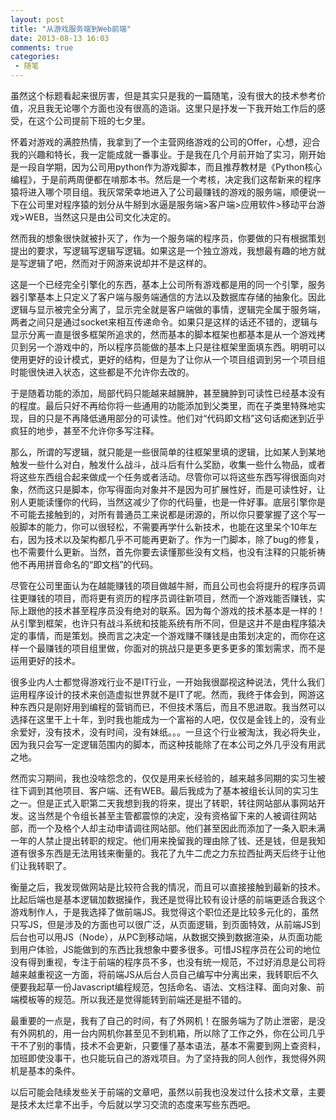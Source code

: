 ```yaml
---
layout: post
title: "从游戏服务端到Web前端"
date: 2013-08-13 16:03
comments: true
categories:
 - 随笔
---
```


虽然这个标题看起来很厉害，但是其实只是我的一篇随笔，没有很大的技术参考价值，况且我无论哪个方面也没有很高的造诣。这里只是抒发一下我开始工作后的感受，在这个公司提前下班的七夕里。

怀着对游戏的满腔热情，我拿到了一个主营网络游戏的公司的Offer，心想，迎合我的兴趣和特长，我一定能成就一番事业。于是我在几个月前开始了实习，刚开始是一段自学期，因为公司用python作为游戏脚本，而且推荐教材是《Python核心编程》，于是前两周便都在啃那本书。然后是一个考核，决定我们这帮新来的程序猿将进入哪个项目组。我灰常荣幸地进入了公司最赚钱的游戏的服务端，顺便说一下在公司里对程序猿的划分从牛掰到水逼是服务端>客户端>应用软件>移动平台游戏>WEB，当然这只是由公司文化决定的。

<!--more-->

然而我的想象很快就被扑灭了，作为一个服务端的程序员，你要做的只有根据策划提出的要求，写逻辑写逻辑写逻辑。如果这是一个独立游戏，我想最有趣的地方就是写逻辑了吧，然而对于网游来说却并不是这样的。

这是一个已经完全引擎化的东西，基本上公司所有游戏都是用的同一个引擎，服务器引擎基本上只定义了客户端与服务端通信的方法以及数据库存储的抽象化。因此逻辑与显示被完全分离了，显示完全就是客户端做的事情，逻辑完全属于服务端，两者之间只是通过socket来相互传递命令。如果只是这样的话还不错的，逻辑与显示分离一直是很多框架所追求的，然而基本的脚本框架也都基本是从一个游戏拷贝到另一个游戏中的，所以程序员能做的基本上只是往框架里面填东西。明明可以使用更好的设计模式，更好的结构，但是为了让你从一个项目组调到另一个项目组时能很快进入状态，这些都是不允许你去改的。

于是随着功能的添加，局部代码只能越来越臃肿，甚至臃肿到可读性已经基本没有的程度。最后只好不再给你将一些通用的功能添加到父类里，而在子类里特殊地实现，目的只是不再降低通用部分的可读性。他们对“代码即文档”这句话痴迷到近乎疯狂的地步，甚至不允许你多写注释。

那么，所谓的写逻辑，就只能是一些很简单的往框架里填的逻辑，比如某人到某地触发一些什么对白，触发什么战斗，战斗后有什么奖励，收集一些什么物品，或者将这些东西组合起来做成一个任务或者活动。尽管你可以将这些东西写得很面向对象，然而这只是脚本，你写得面向对象并不是因为可扩展性好，而是可读性好，让别人更能读懂你的代码，当然这减少了你的代码量，也是一件好事。底层引擎你是不可能去接触到的，对所有普通员工来说都是闭源的，所以你只要掌握了这个写一般脚本的能力，你可以很轻松，不需要再学什么新技术，也能在这里呆个10年左右，因为技术以及架构都几乎不可能再更新了。作为一门脚本，除了bug的修复，也不需要什么更新。当然，首先你要去读懂那些没有文档，也没有注释的只能祈祷他不再用拼音命名的“即文档”的代码。

尽管在公司里面认为在越能赚钱的项目做越牛掰，而且公司也会将提升的程序员调往更赚钱的项目，而将更有资历的程序员调往新项目，然而一个游戏能否赚钱，实际上跟他的技术甚至程序员没有绝对的联系。因为每个游戏的技术基本是一样的！从引擎到框架，也许只有战斗系统和技能系统有所不同，但是这并不是由程序猿决定的事情，而是策划。换而言之决定一个游戏赚不赚钱是由策划决定的，而你在这样一个最赚钱的项目组里做，你面对的挑战只是更多更多更多的策划需求，而不是运用更好的技术。

很多业内人士都觉得游戏行业不是IT行业，一开始我很鄙视这种说法，凭什么我们运用程序设计的技术来创造虚拟世界就不是IT了呢。然而，我终于体会到，网游这种东西只是刚好用到编程的营销而已，不但技术落后，而且不思进取。我当然可以选择在这里干上十年，到时我也能成为一个富裕的人吧，仅仅是金钱上的，没有业余爱好，没有技术，没有时间，没有妹纸。。。一旦这个行业被淘汰，我必将失业，因为我只会写一定逻辑范围内的脚本，而这种技能除了在本公司之外几乎没有用武之地。

然而实习期间，我也没啥怨念的，仅仅是用来长经验的，越来越多同期的实习生被往下调到其他项目、客户端、还有WEB。最后我成为了基本被组长认同的实习生之一。但是正式入职第二天我想到我的将来，提出了转职，转往网站部从事网站开发。这当然是个令组长甚至主管都震惊的决定，没有资格留下来的人被调往网站部，而一个及格个人却主动申请调往网站部。他们甚至因此而添加了一条入职未满一年的人禁止提出转职的规定。他们用来挽留我的理由除了钱、还是钱，但是我知道有很多东西是无法用钱来衡量的。我花了九牛二虎之力东拉西扯两天后终于让他们让我转职了。

衡量之后，我发现做网站是比较符合我的情况，而且可以直接接触到最新的技术。比起后端也是基本逻辑加数据操作，我还是觉得比较有设计感的前端更适合我这个游戏制作人，于是我选择了做前端JS。我觉得这个职位还是比较多元化的，虽然只写JS，但是涉及的方面也可以很广泛，从页面逻辑，到页面特效，从前端JS到后台也可以用JS（Node），从PC到移动端，从数据交换到数据渲染，从页面功能到用户体验，JS能做到的东西比我想象中要多很多。可惜JS程序员在公司的地位没有得到重视，专注于前端的程序员不多，也没有统一规范，不过好消息是公司将越来越重视这一方面，将前端JS从后台人员自己编写中分离出来，我转职后不久便要我起草一份Javascript编程规范，包括命名、语法、文档注释、面向对象、前端模板等的规范。所以我还是觉得能转到前端还是挺不错的。

最重要的一点是，我有了自己的时间，有了外网机！在服务端为了防止泄密，是没有外网机的，用一台内网机你甚至见不到机箱，所以除了工作之外，你在公司几乎干不了别的事情，技术不会更新，只要懂了基本语法，基本不需要到网上查资料，加班即使没事干，也只能玩自己的游戏项目。为了坚持我的同人创作，我觉得外网机是基本的条件。

以后可能会陆续发些关于前端的文章吧，虽然以前我也没发过什么技术文章，主要是技术太烂拿不出手，今后就以学习交流的态度来写些东西吧。
